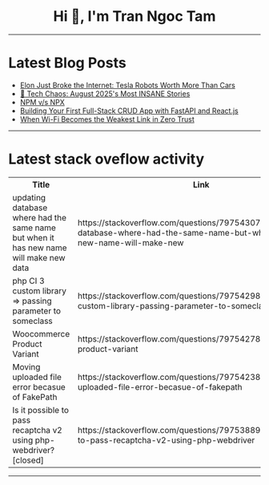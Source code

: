 <h1 align="center">Hi 👋, I'm Tran Ngoc Tam</h1>

---

# Latest Blog Posts 
<!-- BLOG-POST-LIST:START -->
- [Elon Just Broke the Internet: Tesla Robots Worth More Than Cars](https://dev.to/shiva_shanker_k/elon-just-broke-the-internet-tesla-robots-worth-more-than-cars-46ll)
- [🚨 Tech Chaos: August 2025&#39;s Most INSANE Stories](https://dev.to/shiva_shanker_k/tech-chaos-august-2025s-most-insane-stories-1ii5)
- [NPM v/s NPX](https://dev.to/anuradha9712/npm-vs-npx-1lj0)
- [Building Your First Full-Stack CRUD App with FastAPI and React.js](https://dev.to/gilly7/building-your-first-full-stack-crud-app-with-fastapi-and-reactjs-3i1n)
- [When Wi-Fi Becomes the Weakest Link in Zero Trust](https://dev.to/leonardkachi/when-wi-fi-becomes-the-weakest-link-in-zero-trust-2cib)
<!-- BLOG-POST-LIST:END -->

---

# Latest stack oveflow activity
<table>
  <tr><th>Title</th><th>Link</th></tr>
  <!-- STACKOVERFLOW:START --><tr><td>updating database where had the same name but when it has new name will make new data</td><td>https://stackoverflow.com/questions/79754307/updating-database-where-had-the-same-name-but-when-it-has-new-name-will-make-new</td></tr><tr><td>php CI 3 custom library =&gt; passing parameter to someclass</td><td>https://stackoverflow.com/questions/79754298/php-ci-3-custom-library-passing-parameter-to-someclass</td></tr><tr><td>Woocommerce Product Variant</td><td>https://stackoverflow.com/questions/79754278/woocommerce-product-variant</td></tr><tr><td>Moving uploaded file error becasue of FakePath</td><td>https://stackoverflow.com/questions/79754238/moving-uploaded-file-error-becasue-of-fakepath</td></tr><tr><td>Is it possible to pass recaptcha v2 using php-webdriver? [closed]</td><td>https://stackoverflow.com/questions/79753889/is-it-possible-to-pass-recaptcha-v2-using-php-webdriver</td></tr><!-- STACKOVERFLOW:END -->
</table>

---



